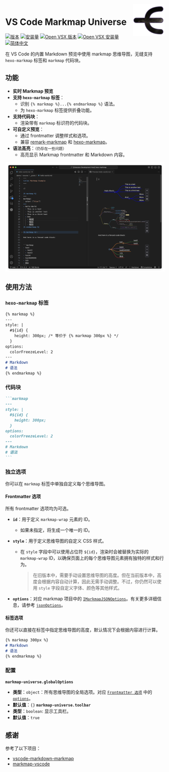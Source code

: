 <img src="https://raw.githubusercontent.com/markmap-universe/logo/master/universe.png" alt="Markmap Universe logo" width="100" height="100" align="right" />

# VS Code Markmap Universe

[![版本](https://img.shields.io/visual-studio-marketplace/v/maxchang.vscode-markmap-universe)](https://marketplace.visualstudio.com/items?itemName=maxchang.vscode-markmap-universe) 
[![安装量](https://img.shields.io/visual-studio-marketplace/i/maxchang.vscode-markmap-universe)](https://marketplace.visualstudio.com/items?itemName=maxchang.vscode-markmap-universe) 
[![Open VSX 版本](https://img.shields.io/open-vsx/v/maxchang/vscode-markmap-universe)](https://open-vsx.org/extension/maxchang/vscode-markmap-universe)
[![Open VSX 安装量](https://img.shields.io/open-vsx/dt/maxchang/vscode-markmap-universe)](https://open-vsx.org/extension/maxchang/vscode-markmap-universe)
[![简体中文](https://img.shields.io/badge/README-简体中文-purple)](README.zh_CN.md)

在 VS Code 的内置 Markdown 预览中使用 markmap 思维导图，无缝支持 `hexo-markmap` 标签和 `markmap` 代码块。

## 功能  

- **实时 Markmap 预览**
- **支持 `hexo-markmap` 标签**：  
  - 识别 `{% markmap %}...{% endmarkmap %}` 语法。  
  - 为 `hexo-markmap` 标签提供折叠功能。 
- **支持代码块**：  
  - 渲染带有 `markmap` 标识符的代码块。  
- **可自定义预览**：  
  - 通过 frontmatter 调整样式和选项。  
  - 兼容 [remark-markmap](https://github.com/markmap-universe/remark-markmap#frontmatter-options) 和 [hexo-markmap](https://github.com/markmap-universe/hexo-markmap#options)。  
- **语法高亮**：<small>（仍存在一些问题）</small>  
  - 高亮显示 Markmap frontmatter 和 Markdown 内容。

![](res/preview.png)


## 使用方法

### `hexo-markmap` 标签

```markdown
{% markmap %}
---
style: |
  #${id} {
    height: 300px; /* 等价于 {% markmap 300px %} */
  }
options:
  colorFreezeLevel: 2
---
# Markdown
# 语法
{% endmarkmap %}
```

### 代码块

````markdown
```markmap
---
style: |
  #${id} {
    height: 300px;
  }
options:
  colorFreezeLevel: 2
---
# Markdown
# 语法
```
````

### 独立选项

你可以在 `markmap` 标签中单独自定义每个思维导图。

#### Frontmatter 选项

所有 frontmatter 选项均为可选。

- **`id`**：用于定义 `markmap-wrap` 元素的 ID。  
  - 如果未指定，将生成一个唯一的 ID。

- **`style`**：用于定义思维导图的自定义 CSS 样式。  
  - 在 `style` 字段中可以使用占位符 `${id}`，渲染时会被替换为实际的 `markmap-wrap` ID，以确保页面上的每个思维导图元素拥有独特的样式和行为。  
    > 在旧版本中，需要手动设置思维导图的高度。但在当前版本中，高度会根据内容自动计算，因此无需手动调整。不过，你仍然可以使用 `style` 字段自定义字体、颜色等其他样式。  
  
- **`options`**：对应 markmap 项目中的 [`IMarkmapJSONOptions`](https://markmap.js.org/api/interfaces/markmap-view.IMarkmapJSONOptions.html)。有关更多详细信息，请参考 [`jsonOptions`](https://markmap.js.org/docs/json-options#option-list)。

#### 标签选项

你还可以直接在标签中指定思维导图的高度，默认情况下会根据内容进行计算。

```markdown
{% markmap 300px %}
# Markdown
# 语法
{% endmarkmap %}
```

### 配置

**`markmap-universe.globalOptions`**
  - **类型**：`object`：所有思维导图的全局选项。对应 [`Frontmatter 选项`](#frontmatter-选项) 中的 [`options`](#jsonOptions)。
  - **默认值**：`{}`
**`markmap-universe.toolbar`**
  - **类型**：`boolean`: 显示工具栏。
  - **默认值**：`true`

## 感谢

参考了以下项目：

- [vscode-markdown-markmap](https://github.com/phoihos/vscode-markdown-markmap)
- [markmap-vscode](https://github.com/markmap/markmap-vscode/)
